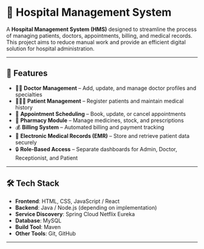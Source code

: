 # 🏥 Hospital Management System

A **Hospital Management System (HMS)** designed to streamline the process of managing patients, doctors, appointments, billing, and medical records.  
This project aims to reduce manual work and provide an efficient digital solution for hospital administration.

---

## 🚀 Features

- 👨‍⚕️ **Doctor Management** – Add, update, and manage doctor profiles and specialties  
- 🧑‍🤝‍🧑 **Patient Management** – Register patients and maintain medical history  
- 📅 **Appointment Scheduling** – Book, update, or cancel appointments  
- 💊 **Pharmacy Module** – Manage medicines, stock, and prescriptions  
- 💰 **Billing System** – Automated billing and payment tracking  
- 📂 **Electronic Medical Records (EMR)** – Store and retrieve patient data securely  
- 🔒 **Role-Based Access** – Separate dashboards for Admin, Doctor, Receptionist, and Patient  

---

## 🛠️ Tech Stack

- **Frontend**: HTML, CSS, JavaScript / React  
- **Backend**: Java /  Node.js (depending on implementation)
- **Service Discovery**: Spring Cloud Netflix Eureka  
- **Database**: MySQL
- **Build Tool**: Maven 
- **Other Tools**: Git, GitHub 

---
